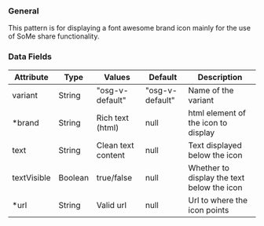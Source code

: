### General
This pattern is for displaying a font awesome brand icon mainly for the use of SoMe share functionality.

### Data Fields
| Attribute | Type | Values | Default | Description |
|---|---|---|---|---|
| variant | String  | "osg-v-default" | "osg-v-default" | Name of the variant |
| *brand | String | Rich text (html) | null | html element of the icon to display |
| text | String | Clean text content | null | Text displayed below the icon |
| textVisible | Boolean | true/false | null | Whether to display the text below the icon |
| *url | String | Valid url | null | Url to where the icon points |
